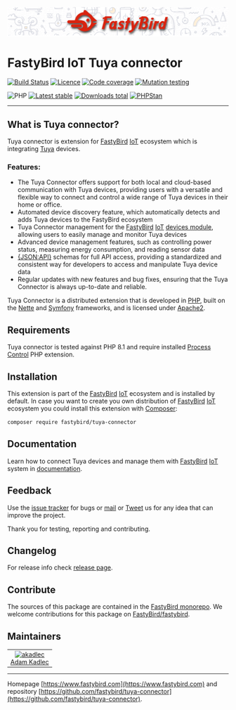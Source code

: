 <p align="center">
	<img src="https://github.com/fastybird/.github/blob/main/assets/repo_title.png?raw=true" alt="FastyBird"/>
</p>

# FastyBird IoT Tuya connector

[![Build Status](https://img.shields.io/github/actions/workflow/status/FastyBird/tuya-connector/ci.yaml?style=flat-square)](https://github.com/FastyBird/tuya-connector/actions)
[![Licence](https://img.shields.io/github/license/FastyBird/tuya-connector?style=flat-square)](https://github.com/FastyBird/tuya-connector/blob/main/LICENSE.md)
[![Code coverage](https://img.shields.io/coverallsCoverage/github/FastyBird/tuya-connector?style=flat-square)](https://coveralls.io/r/FastyBird/tuya-connector)
[![Mutation testing](https://img.shields.io/endpoint?style=flat-square&url=https%3A%2F%2Fbadge-api.stryker-mutator.io%2Fgithub.com%2FFastyBird%2Ftuya-connector%2Fmain)](https://dashboard.stryker-mutator.io/reports/github.com/FastyBird/tuya-connector/main)

![PHP](https://badgen.net/packagist/php/FastyBird/tuya-connector?cache=300&style=flat-square)
[![Latest stable](https://badgen.net/packagist/v/FastyBird/tuya-connector/latest?cache=300&style=flat-square)](https://packagist.org/packages/FastyBird/tuya-connector)
[![Downloads total](https://badgen.net/packagist/dt/FastyBird/tuya-connector?cache=300&style=flat-square)](https://packagist.org/packages/FastyBird/tuya-connector)
[![PHPStan](https://img.shields.io/badge/PHPStan-enabled-brightgreen.svg?style=flat-square)](https://github.com/phpstan/phpstan)

***

## What is Tuya connector?

Tuya connector is extension for [FastyBird](https://www.fastybird.com) [IoT](https://en.wikipedia.org/wiki/Internet_of_things) ecosystem
which is integrating [Tuya](https://www.tuya.com) devices.

### Features:

- The Tuya Connector offers support for both local and cloud-based communication with Tuya devices, providing users with a versatile and flexible way to connect and control a wide range of Tuya devices in their home or office.
- Automated device discovery feature, which automatically detects and adds Tuya devices to the FastyBird ecosystem
- Tuya Connector management for the [FastyBird](https://www.fastybird.com) [IoT](https://en.wikipedia.org/wiki/Internet_of_things) [devices module](https://github.com/FastyBird/devices-module), allowing users to easily manage and monitor Tuya devices
- Advanced device management features, such as controlling power status, measuring energy consumption, and reading sensor data
- [{JSON:API}](https://jsonapi.org/) schemas for full API access, providing a standardized and consistent way for developers to access and manipulate Tuya device data
- Regular updates with new features and bug fixes, ensuring that the Tuya Connector is always up-to-date and reliable.

Tuya Connector is a distributed extension that is developed in [PHP](https://www.php.net), built on the [Nette](https://nette.org) and [Symfony](https://symfony.com) frameworks,
and is licensed under [Apache2](http://www.apache.org/licenses/LICENSE-2.0).

## Requirements

Tuya connector is tested against PHP 8.1 and require installed [Process Control](https://www.php.net/manual/en/book.pcntl.php)
PHP extension.

## Installation

This extension is part of the [FastyBird](https://www.fastybird.com) [IoT](https://en.wikipedia.org/wiki/Internet_of_things) ecosystem and is installed by default.
In case you want to create you own distribution of [FastyBird](https://www.fastybird.com) [IoT](https://en.wikipedia.org/wiki/Internet_of_things) ecosystem you could install this extension with  [Composer](http://getcomposer.org/):

```sh
composer require fastybird/tuya-connector
```

## Documentation

Learn how to connect Tuya devices and manage them with [FastyBird](https://www.fastybird.com) [IoT](https://en.wikipedia.org/wiki/Internet_of_things) system
in [documentation](https://github.com/FastyBird/tuya-connector/wiki).

## Feedback

Use the [issue tracker](https://github.com/FastyBird/fastybird/issues) for bugs
or [mail](mailto:code@fastybird.com) or [Tweet](https://twitter.com/fastybird) us for any idea that can improve the
project.

Thank you for testing, reporting and contributing.

## Changelog

For release info check [release page](https://github.com/FastyBird/fastybird/releases).

## Contribute

The sources of this package are contained in the [FastyBird monorepo](https://github.com/FastyBird/fastybird). We welcome contributions for this package on [FastyBird/fastybird](https://github.com/FastyBird/).

## Maintainers

<table>
	<tbody>
		<tr>
			<td align="center">
				<a href="https://github.com/akadlec">
					<img alt="akadlec" width="80" height="80" src="https://avatars3.githubusercontent.com/u/1866672?s=460&amp;v=4" />
				</a>
				<br>
				<a href="https://github.com/akadlec">Adam Kadlec</a>
			</td>
		</tr>
	</tbody>
</table>

***
Homepage [https://www.fastybird.com](https://www.fastybird.com) and
repository [https://github.com/fastybird/tuya-connector](https://github.com/fastybird/tuya-connector).
